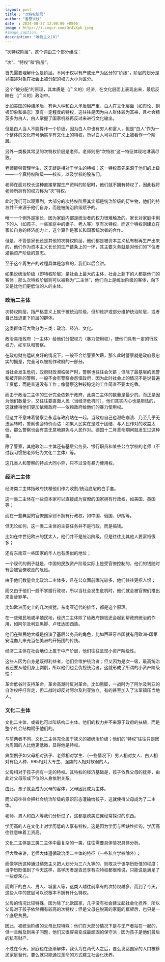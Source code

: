 ```yaml
---
layout: post
title : "次特权阶层"
author: "番茄米线"
date  : 2024-08-27 12:00:00 +0800
image : https://i.imgur.com/Qr4VXpk.jpeg
#image_caption: ""
description: "唯物主义101"
---
```


“次特权阶层”，这个词由三个部分组成：

“次”、“特权”和“阶层”。

<!--more-->

首先需要理解什么是阶层。不同于仅以有产或无产为区分的“阶级”，阶层的划分是以描述对象在社会上被分配的权力大小为区分。

这个“被分配”的原理，其本质是（广义的）经济，在文化层面上表现出来，最后反映在（广义的）政治中。

比如美国的种族矛盾，有色人种和白人矛盾很严重，白人在文化层面（如舆论、刻板印象和婚恋）享有一定程度的特权，这往往是因为白人群体较为富裕，且社会精英多为白人，白人掌握了国家机器再反过来进行文化输出。

但是白人当人不能算作一个阶级，因为白人中也有穷人和富人，但是“白人”作为一个整体的文化符号确实享有文化上的特权，所以白人可以在广义上被看作一个阶层。

另外一类极其常见的次特权阶层是老师。老师则把“次特权”这一特征体现地淋漓尽致。

老师能够管理学生，这无疑是相对于学生的特权；这一特权首先来源于他们的上级——一个真特权阶级——校长，以及学校的股东们。

老师在面对校长这种直接掌握生产资料的阶层时，他们就不拥有特权了，因此我将老师所拥有的权力称为“次”特权。

此时我们可以观察到，大部分的次特权阶层其实都是统治阶级的衍生物，他们的特权并不来源于他们自身，而是被统治阶级赋予的。

唯一一个例外是家长，因为家庭内部是统治者的权力很难触及的。家长对家庭中剩下的人（如孩子、一些家庭中的妻子、老人等）享有次特权，而这个特权则建立在家长自身的经济能力上，这个算作是家长和国家统治者的合作。

但是，不管是家长还是其他的次特权阶层，他们都是被资本主义私有制再生产出来的，他们作为资本主义长长的生产链条上的一环，其主要义务就是对他们的下位者灌输资产阶级的意志。

至于这个再生产的过程具体是怎样的，我们以后会讲。

如果说统治阶级（即特权阶层）是社会上最大的主体，社会上剩下的人都是他们的客体；那么次特权阶层则可以被称为“二主体”，他们向上是统治阶级的客体，向下又是比他们更低位的人的主体。


### 政治二主体

次特权阶层，指严格意义上属于被统治阶级，但却维护或部分维护统治阶层，或者自己压迫更下阶层的群体。

这类群体可大致分为三类：政治、经济、文化。

政治类指政府（一主体）给他们分配权力（暴力使用权），使他们具有一定的行政权力，如军队和警察。

在政府财务运转良好的情况下，一般不会给警察欠薪，那么此时警察就是政府最忠实的拥趸，完全可以被视作政府的一部分。

当社会发生危机，政府财政濒临破产时，警察也往往会欠薪；但除了最基层的民警和被开除的警察，一般不会有警察会怨恨政府，因为此时社会上的情况不是说普遍工资低，而是普遍没有工作；像警察这种较稳定的工作简直不要太吃香。

而由于政治二主体的生计完全依赖于政府，此类二主体的数量是最少的。而正是因为他们数量少，又往往要直面人民（当经济危机时），他们其实内心也是胆怯的，这就使得他们更加依赖政府——依赖政府给他们的暴力使用权。

但这并不意味着警察会永远与政府站在一起。当政府自己也濒临崩溃、乃至几乎无法运转时，警察也会待价而沽：如果人民实在是过于团结、与人民作对的收益太低，那么警察也会有意无意地避免与人民作对。德国十二月革命期间就发生过这种事。

除了警察，其他政治二主体还有基层公务员、银行职员和某些公立学校的老师（不过我习惯把老师归为文化二主体）等。

这几类人和警察的特点大同小异，只不过没有暴力使用权。


### 经济二主体

经济类二主体指政府扶植他们作为收割/统治底层的白手套。

这一类二主体在一些资本家可以直接成为官僚的国家拥有行政权，如美国、英国等；

而在一些典型的官僚国家则不拥有行政权，如中国、俄国、伊朗等。

但无论如何，这一类二主体的主要任务并不是行政，而是搞钱。

比如在中世纪欧洲的犹太人，他们并不是统治阶级，但是往往比其他人要富裕很多；

还有东南亚一些国家的华人也有类似的地位；

一个现代的例子就是，中国的民族资产阶级实际上是受官僚控制的，他们的钱随时有会被官僚收走的危险。

由于他们数量会比政治二主体多，且在公众面前曝光较多，他们往往更招人恨；

而又由于他们一般不掌握行政权，所以当社会发生危机时，他们就会被官僚们推出来当替罪羊。

比如欧洲历史上的几次排犹，东南亚近代的排华，都是这个原理。

在一些殖民地或半殖民地，经济二主体除了给政府捞钱还会起到帮政府统治的作用，如阿尔及利亚黑脚、卢旺达图西族。

他们在殖民地大概是扮演了基层公务员的角色，比如西班牙帝国就有用欧洲-印第安混血儿来充当在美洲的开拓团的传统。

经济二主体在社会地位上属于中产阶层，他们往往呈现小资产阶级性。

这些人因为自身是既得利益者，他们会维护统治者；但又因为是次一级，最高统治者还要从他们身上剥削，所以他们也会仇视统治者。这就形成了所谓的小资产阶级性：

革命低谷时支持革命，革命高潮时反对革命。比如黑脚，一战时为了阿尔及利亚的自治权呼吁奔走，但二战时却反对阿尔及利亚独立，有的甚至加入了法军镇压当地人。


### 文化二主体

文化二主体，或者也可以叫结构二主体。他们的权力并不来源于政府的扶植，而是整个社会结构赋予他们的。

与前两者不同，文化二主体完全属于狭义的被统治阶级；他们的“特权”往往只是因为周围的人比他更低微，显得他是特权。

典型例子如父母相对孩子、老师相对学生、（一些情况下）男人相对女人、白人相对有色人种、985相对大专生、强势的人相对软弱的人。

父母相对于孩子拥有一定的特权。其特权的经济基础是，孩子依靠父母的抚养，由此对父母形成下位的人身依附关系。

由此，孩子就会成为父母的客体，父母因此成为主体。

而父母往往会把社会统治阶级的意识形态灌输给孩子，这就使得父母成为了二主体。

老师、男人和白人等我们分析过了，这都是欧美左翼经常探讨的东西。

学历高的人在文化上对学历低的人享有特权，这是因为学历与稀缺性挂钩，学历高往往意味着工资高。

文化二主体是三类二主体中最复杂的一类，往往需要具体情况具体分析。

但大致来讲，老师大体遵循政治类二主体的特征（一些私立学校除外）；

而像学历这种通过绩效主义把人划分为三六九等的，则取决于该学历贬值的程度；当学历贬值到了今天这样，高学历者是否还享有次特权都很难说，只能说是满足了一些虚荣心。

而剩下的白人、男人、城里人等，这类人越往前享有的次特权越多，而到了今天，这些人中的底层可以说根本不拥有什么特权。

父母的情况比较特殊，因为除了北欧国家，几乎没有社会建立起社会化抚养，所以父母对于孩子依然拥有较高的次特权；但是父母在脱离的家庭的框架后，也只是一个底层贫民。

因此，被统治阶级的父母比较特殊：他们在大部分情况下是与无产者站在一起的，但一旦触及到亲子问题，他们又很容易变成最顽固的保守派；因为孩子是他们最后的私有财产。

不过在今天，家庭也在逐渐解体，我认为在两代人之后，要么发达国家的人口被移民家庭替代，要么就只能通过革命的方式建立社会化抚养。

<!--END-->